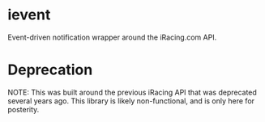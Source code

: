 # ievent
Event-driven notification wrapper around the iRacing.com API.

# Deprecation
NOTE: This was built around the previous iRacing API that was deprecated several years ago. This library is likely non-functional, and is only here for posterity.
